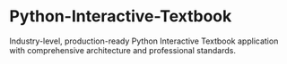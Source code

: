 # Python-Interactive-Textbook
Industry-level, production-ready Python Interactive Textbook application with comprehensive architecture and professional standards. 
